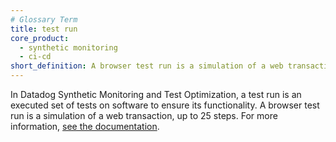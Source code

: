 ```yaml
---
# Glossary Term
title: test run
core_product:
  - synthetic monitoring
  - ci-cd
short_definition: A browser test run is a simulation of a web transaction, up to 25 steps.
---
```

In Datadog Synthetic Monitoring and Test Optimization, a test run is an executed set of tests on software to ensure its functionality. A browser test run is a simulation of a web transaction, up to 25 steps. For more information, <a href="/continuous_testing/explorer/search_runs/">see the documentation</a>.
